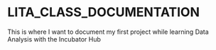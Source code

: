 # LITA_CLASS_DOCUMENTATION
This is where I want to document my first project while learning Data Analysis with the Incubator Hub
